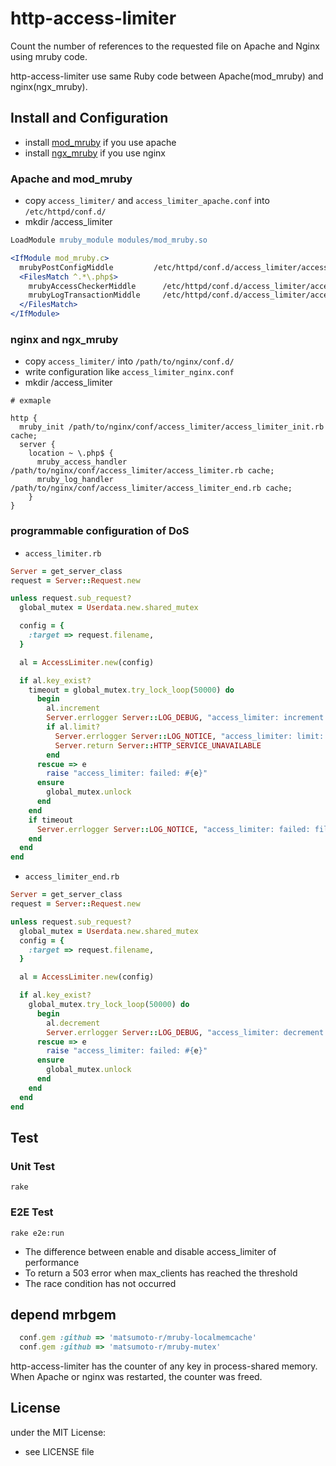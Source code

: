 # http-access-limiter

Count the number of references to the requested file on Apache and Nginx using mruby code.

http-access-limiter use same Ruby code between Apache(mod_mruby) and nginx(ngx_mruby).

## Install and Configuration
- install [mod_mruby](https://github.com/matsumoto-r/mod_mruby) if you use apache
- install [ngx_mruby](https://github.com/matsumoto-r/ngx_mruby) if you use nginx

### Apache and mod_mruby
- copy `access_limiter/` and `access_limiter_apache.conf` into `/etc/httpd/conf.d/`
- mkdir /access_limiter
```apache
LoadModule mruby_module modules/mod_mruby.so

<IfModule mod_mruby.c>
  mrubyPostConfigMiddle         /etc/httpd/conf.d/access_limiter/access_limiter_init.rb cache
  <FilesMatch ^.*\.php$>
    mrubyAccessCheckerMiddle      /etc/httpd/conf.d/access_limiter/access_limiter.rb cache
    mrubyLogTransactionMiddle     /etc/httpd/conf.d/access_limiter/access_limiter_end.rb cache
  </FilesMatch>
</IfModule>
```

### nginx and ngx_mruby
- copy `access_limiter/` into `/path/to/nginx/conf.d/`
- write configuration like `access_limiter_nginx.conf`
- mkdir /access_limiter
```nginx
# exmaple

http {
  mruby_init /path/to/nginx/conf/access_limiter/access_limiter_init.rb cache;
  server {
    location ~ \.php$ {
      mruby_access_handler /path/to/nginx/conf/access_limiter/access_limiter.rb cache;
      mruby_log_handler /path/to/nginx/conf/access_limiter/access_limiter_end.rb cache;
    }
}
```
### programmable configuration of DoS
- `access_limiter.rb`
```ruby
Server = get_server_class
request = Server::Request.new

unless request.sub_request?
  global_mutex = Userdata.new.shared_mutex

  config = {
    :target => request.filename,
  }

  al = AccessLimiter.new(config)

  if al.key_exist?
    timeout = global_mutex.try_lock_loop(50000) do
      begin
        al.increment
        Server.errlogger Server::LOG_DEBUG, "access_limiter: increment: file: #{request.filename} counter: #{al.current} max_clients: #{al.max_clients} time_slot: #{al.time_slot}"
        if al.limit?
          Server.errlogger Server::LOG_NOTICE, "access_limiter: limit: file: #{request.filename} return: 503"
          Server.return Server::HTTP_SERVICE_UNAVAILABLE
        end
      rescue => e
        raise "access_limiter: failed: #{e}"
      ensure
        global_mutex.unlock
      end
    end
    if timeout
      Server.errlogger Server::LOG_NOTICE, "access_limiter: failed: file: #{request.filename} get timeout lock"
    end
  end
end
```

- `access_limiter_end.rb`

```ruby
Server = get_server_class
request = Server::Request.new

unless request.sub_request?
  global_mutex = Userdata.new.shared_mutex
  config = {
    :target => request.filename,
  }

  al = AccessLimiter.new(config)

  if al.key_exist?
    global_mutex.try_lock_loop(50000) do
      begin
        al.decrement
        Server.errlogger Server::LOG_DEBUG, "access_limiter: decrement: file: #{request.filename} counter: #{al.current}"
      rescue => e
        raise "access_limiter: failed: #{e}"
      ensure
        global_mutex.unlock
      end
    end
  end
end
```

## Test

### Unit Test

```
rake
```

### E2E Test

```
rake e2e:run
```

- The difference between enable and disable access_limiter of performance
- To return a 503 error when max_clients has reached the threshold
- The race condition has not occurred

## depend mrbgem
```ruby
  conf.gem :github => 'matsumoto-r/mruby-localmemcache'
  conf.gem :github => 'matsumoto-r/mruby-mutex'
```

http-access-limiter has the counter of any key in process-shared memory. When Apache or nginx was restarted, the counter was freed.

## License
under the MIT License:
- see LICENSE file

